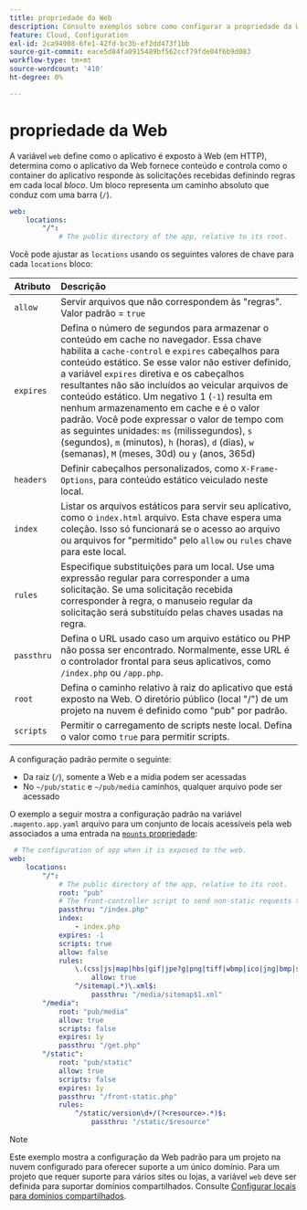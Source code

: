 ```yaml
---
title: propriedade da Web
description: Consulte exemplos sobre como configurar a propriedade da Web no [!DNL Commerce] arquivo de configuração do aplicativo.
feature: Cloud, Configuration
exl-id: 2ca94908-6fe1-42fd-bc3b-ef2dd473f1bb
source-git-commit: eace5d84fa0915489bf562ccf79fde04f6b9d083
workflow-type: tm+mt
source-wordcount: '410'
ht-degree: 0%

---
```


# propriedade da Web

A variável `web` define como o aplicativo é exposto à Web (em HTTP), determina como o aplicativo da Web fornece conteúdo e controla como o container do aplicativo responde às solicitações recebidas definindo regras em cada local _bloco_. Um bloco representa um caminho absoluto que conduz com uma barra (`/`).

```yaml
web:
    locations:
        "/":
            # The public directory of the app, relative to its root.
```

Você pode ajustar as `locations` usando os seguintes valores de chave para cada `locations` bloco:

| Atributo | Descrição |
| :--- | :--- |
| `allow` | Servir arquivos que não correspondem às &quot;regras&quot;. Valor padrão = `true` |
| `expires` | Defina o número de segundos para armazenar o conteúdo em cache no navegador. Essa chave habilita a `cache-control` e `expires` cabeçalhos para conteúdo estático. Se esse valor não estiver definido, a variável `expires` diretiva e os cabeçalhos resultantes não são incluídos ao veicular arquivos de conteúdo estático. Um negativo 1 (`-1`) resulta em nenhum armazenamento em cache e é o valor padrão. Você pode expressar o valor de tempo com as seguintes unidades:  `ms` (milissegundos), `s` (segundos), `m` (minutos), `h` (horas), `d` (dias), `w` (semanas), `M` (meses, 30d) ou `y` (anos, 365d) |
| `headers` | Definir cabeçalhos personalizados, como `X-Frame-Options`, para conteúdo estático veiculado neste local. |
| `index` | Listar os arquivos estáticos para servir seu aplicativo, como o `index.html` arquivo. Esta chave espera uma coleção. Isso só funcionará se o acesso ao arquivo ou arquivos for &quot;permitido&quot; pelo `allow` ou `rules` chave para este local. |
| `rules` | Especifique substituições para um local. Use uma expressão regular para corresponder a uma solicitação. Se uma solicitação recebida corresponder à regra, o manuseio regular da solicitação será substituído pelas chaves usadas na regra. |
| `passthru` | Defina o URL usado caso um arquivo estático ou PHP não possa ser encontrado. Normalmente, esse URL é o controlador frontal para seus aplicativos, como `/index.php` ou `/app.php`. |
| `root` | Defina o caminho relativo à raiz do aplicativo que está exposto na Web. O diretório público (local &quot;/&quot;) de um projeto na nuvem é definido como &quot;pub&quot; por padrão. |
| `scripts` | Permitir o carregamento de scripts neste local. Defina o valor como `true` para permitir scripts. |

A configuração padrão permite o seguinte:

- Da raiz (`/`), somente a Web e a mídia podem ser acessadas
- No `~/pub/static` e `~/pub/media` caminhos, qualquer arquivo pode ser acessado

O exemplo a seguir mostra a configuração padrão na variável `.magento.app.yaml` arquivo para um conjunto de locais acessíveis pela web associados a uma entrada na  [`mounts` propriedade](properties.md#mounts):

```yaml
 # The configuration of app when it is exposed to the web.
web:
    locations:
        "/":
            # The public directory of the app, relative to its root.
            root: "pub"
            # The front-controller script to send non-static requests to.
            passthru: "/index.php"
            index:
                - index.php
            expires: -1
            scripts: true
            allow: false
            rules:
                \.(css|js|map|hbs|gif|jpe?g|png|tiff|wbmp|ico|jng|bmp|svgz|midi?|mp?ga|mp2|mp3|m4a|ra|weba|3gpp?|mp4|mpe?g|mpe|ogv|mov|webm|flv|mng|asx|asf|wmv|avi|ogx|swf|jar|ttf|eot|woff|otf|html?)$:
                    allow: true
                ^/sitemap(.*)\.xml$:
                    passthru: "/media/sitemap$1.xml"
        "/media":
            root: "pub/media"
            allow: true
            scripts: false
            expires: 1y
            passthru: "/get.php"
        "/static":
            root: "pub/static"
            allow: true
            scripts: false
            expires: 1y
            passthru: "/front-static.php"
            rules:
                ^/static/version\d+/(?<resource>.*)$:
                    passthru: "/static/$resource"
```

>[!NOTE]
>
>Este exemplo mostra a configuração da Web padrão para um projeto na nuvem configurado para oferecer suporte a um único domínio. Para um projeto que requer suporte para vários sites ou lojas, a variável `web` deve ser definida para suportar domínios compartilhados. Consulte [Configurar locais para domínios compartilhados](../store/multiple-sites.md#configure-locations-for-shared-domains).
